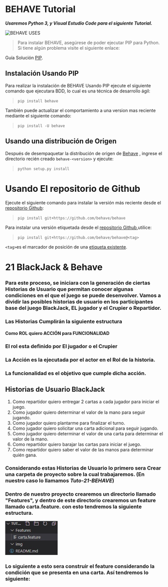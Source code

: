 # BEHAVE Tutorial

***Usaremos Python 3, y Visual Estudio Code para el siguiente Tutorial.***

![BEHAVE USES](https://camo.githubusercontent.com/9afcdb94ede677a8c791beaa5031755af94ac56969bedd3b3e9af9b48d535fa5/68747470733a2f2f7261772e6769746875622e636f6d2f6265686176652f6265686176652f6d61737465722f646f63732f5f7374617469632f6265686176655f6c6f676f312e706e67)

> Para instalar BEHAVE, asegúrese de poder ejecutar PIP para Python. Si tiene algún problema visite el siguiente enlace:

Guía Solución [PIP](https://stackoverflow.com/questions/32639074/why-am-i-getting-importerror-no-module-named-pip-right-after-installing-pip/53921438).

## Instalación Usando PIP

Para realizar la instalación de BEHAVE Usando PIP ejecute el siguiente comando que ejecutara BDD, lo cual es una técnica de desarrollo ágil:

> `pip install behave`

También puede actualizar el comportamiento a una version mas reciente mediante el siguiente comando:

>`pip install -U behave`
 
## Usando una distribución de Origen

Después de desempaquetar la distribución de origen de [Behave](https://pypi.org/project/behave/) , ingrese el directorio recién creado `behave-<version>` y ejecute:

> `python setup.py install`

# Usando El repositorio de Github

Ejecute el siguiente comando para instalar la versión más reciente desde el [repositorio Github](https://github.com/behave/behave):

 > `pip install git+https://github.com/behave/behave`

 Para instalar una versión etiquetada desde el [repositorio Github](https://github.com/behave/behave),utilice:

 >`pip install git+https://github.com/behave/behave@<tag>`

 `<tag>`es el marcador de posición de una [etiqueta existente](https://github.com/behave/behave/tags).


# 21 BlackJack & Behave

### Para este proceso, se iniciara con la generación de ciertas Historias de Usuario que permitan conocer algunas condiciones en el que el juego se puede desenvolver. Vamos a dividir las posibles historias de usuario en los participantes base del juego BlackJack, EL jugador y el Crupier o Repartidor.

### Las Historias Cumplirán la siguiente estructura

#### Como **ROL** quiero **ACCIÓN** para **FUNCIONALIDAD**  


### El rol esta definido por El jugador o el Crupier
### La Acción es la ejecutada por el actor en el Rol de la historia.
### La funcionalidad es el objetivo que cumple dicha acción.  

## Historias de Usuario BlackJack
1. Como repartidor quiero entregar 2 cartas a cada jugador para iniciar el juego.
2. Como jugador quiero determinar el valor de la mano para seguir jugando.
3. Como jugador quiero plantarme para finalizar el turno.
4. Como jugador quiero solicitar una carta adicional para seguir jugando.
5. Como jugador quiero determinar el valor de una carta para determinar el valor de la mano.
6. Como repartidor quiero barajar las cartas para iniciar el juego.
7. Como repartidor quiero saber el valor de las manos para determinar quién gana.

### Considerando estas Historias de Usuario lo primero sera Crear una carpeta de proyecto sobre la cual trabajaremos. (En nuestro caso lo llamamos ***Tuto-21-BEHAVE***)  
### Dentro de nuestro proyecto crearemos un directorio llamado "Features", y dentro de este directorio crearemos un feature llamado carta.feature. con esto tendremos la siguiente estructura.

![estructura](/img/estructura.jpg)

### Lo siguiente a esto sera construir el feature considerando la condición que se presenta en una carta. Así tendremos lo siguiente:
